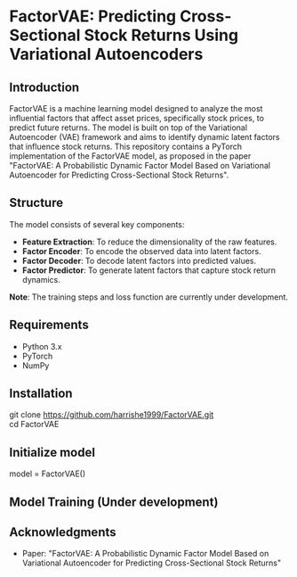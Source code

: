 # FactorVAE: Predicting Cross-Sectional Stock Returns Using Variational Autoencoders

## Introduction
FactorVAE is a machine learning model designed to analyze the most influential factors that affect asset prices, specifically stock prices, to predict future returns. The model is built on top of the Variational Autoencoder (VAE) framework and aims to identify dynamic latent factors that influence stock returns. This repository contains a PyTorch implementation of the FactorVAE model, as proposed in the paper "FactorVAE: A Probabilistic Dynamic Factor Model Based on Variational Autoencoder for Predicting Cross-Sectional Stock Returns".

## Structure
The model consists of several key components:
- **Feature Extraction**: To reduce the dimensionality of the raw features.
- **Factor Encoder**: To encode the observed data into latent factors.
- **Factor Decoder**: To decode latent factors into predicted values.
- **Factor Predictor**: To generate latent factors that capture stock return dynamics.

**Note**: The training steps and loss function are currently under development.

## Requirements
- Python 3.x
- PyTorch
- NumPy

## Installation
git clone https://github.com/harrishe1999/FactorVAE.git \
cd FactorVAE

## Initialize model
model = FactorVAE()

## Model Training (Under development)

## Acknowledgments
- Paper: "FactorVAE: A Probabilistic Dynamic Factor Model Based on Variational Autoencoder for Predicting Cross-Sectional Stock Returns"
